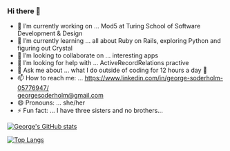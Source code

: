 ### Hi there 👋
- 🔭 I’m currently working on ... Mod5 at Turing School of Software Development & Design
- 🌱 I’m currently learning ... all about Ruby on Rails, exploring Python and figuring out Crystal
- 👯 I’m looking to collaborate on ... interesting apps
- 🤔 I’m looking for help with ... ActiveRecordRelations practive
- 💬 Ask me about ... what I do outside of coding for 12 hours a day 🤣
- 📫 How to reach me: ... 
        https://www.linkedin.com/in/george-soderholm-05776947/                                    
        georgesoderholm@gmail.com
- 😄 Pronouns: ... she/her
- ⚡ Fun fact: ... I have three sisters and no brothers... 
<!--
**GeorgieGirl24/GeorgieGirl24** is a ✨ _special_ ✨ repository because its `README.md` (this file) appears on your GitHub profile.

Here are some ideas to get you started:

- 🔭 I’m currently working on ...
- 🌱 I’m currently learning ...
- 👯 I’m looking to collaborate on ...
- 🤔 I’m looking for help with ...
- 💬 Ask me about ...
- 📫 How to reach me: ...
- 😄 Pronouns: ...
- ⚡ Fun fact: ...
-->
[![George's GitHub stats](https://github-readme-stats.vercel.app/api?username=GeorgieGirl24)](https://github.com/anuraghazra/github-readme-stats)

[![Top Langs](https://github-readme-stats.vercel.app/api/top-langs/?username=GeorgieGirl24&layout=compact)](https://github.com/anuraghazra/github-readme-stats)
